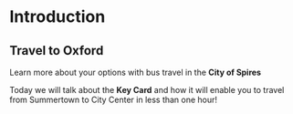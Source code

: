 # Introduction

## Travel to Oxford

Learn more about your options with bus travel in the **City of Spires**

Today we will talk about the **Key Card** and how it will enable you to travel from Summertown to City Center in less than one hour!
